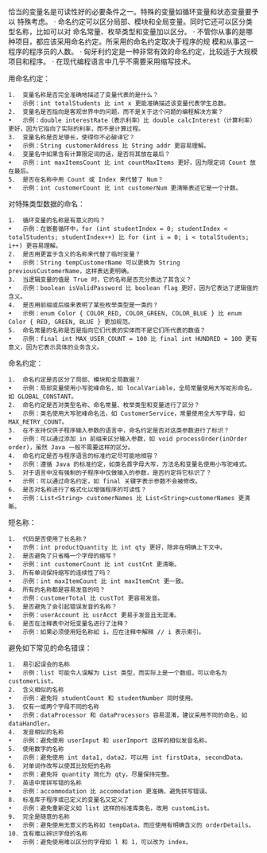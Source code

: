  恰当的变量名是可读性好的必要条件之一。特殊的变量如循环变量和状态变量要予以
特殊考虑。
· 命名约定可以区分局部、模块和全局变量。同时它还可以区分类型名称，比如可以对
命名常量、枚举类型和变量加以区分。
· 不管你从事的是哪种项目，都应该采用命名约定。所采用的命名约定取决于程序的规
模和从事这一程序的程序员的人数。
· 匈牙利约定是一种非常有效的命名约定，比较适于大规模项目和程序。
· 在现代编程语言中几乎不需要采用缩写技术。

用命名约定：

	1.	变量名称是否完全准确地描述了变量代表的是什么？
	•	示例：int totalStudents 比 int x 更能准确描述该变量代表学生总数。
	2.	变量名是否指向是客观世界中的问题，而不是关于这个问题的编程解决方案？
	•	示例：double interestRate（表示利率）比 double calcInterest（计算利率）更好，因为它指向了实际的利率，而不是计算过程。
	3.	变量名称是否足够长，使得你不必破译它？
	•	示例：String customerAddress 比 String addr 更容易理解。
	4.	变量名中如果含有计算限定词的话，是否将其放在最后？
	•	示例：int maxItemsCount 比 int countMaxItems 更好，因为限定词 Count 放在最后。
	5.	是否在名称中用 Count 或 Index 来代替了 Num？
	•	示例：int customerCount 比 int customerNum 更清晰表述它是一个计数。

对特殊类型数据的命名：

	1.	循环变量的名称是有意义的吗？
	•	示例：在嵌套循环中，for (int studentIndex = 0; studentIndex < totalStudents; studentIndex++) 比 for (int i = 0; i < totalStudents; i++) 更容易理解。
	2.	是否用更富于含义的名称来代替了临时变量？
	•	示例：String tempCustomerName 可以更换为 String previousCustomerName，这样表达更明确。
	3.	当逻辑变量的值是 True 时，它的名称是否充分表达了其含义？
	•	示例：boolean isValidPassword 比 boolean flag 更好，因为它表达了逻辑值的含义。
	4.	是否用前缀或后缀来表明了某些枚举类型是一类的？
	•	示例：enum Color { COLOR_RED, COLOR_GREEN, COLOR_BLUE } 比 enum Color { RED, GREEN, BLUE } 更加规范。
	5.	命名常量的名称是否是指向它们代表的实体而不是它们所代表的数值？
	•	示例：final int MAX_USER_COUNT = 100 比 final int HUNDRED = 100 更有意义，因为它表示具体的业务含义。

命名约定：

	1.	命名约定是否区分了局部、模块和全局数据？
	•	示例：局部变量使用小写驼峰命名，如 localVariable，全局常量使用大写蛇形命名，如 GLOBAL_CONSTANT。
	2.	命名约定是否对类型名称、命名常量、枚举类型和变量进行了区分？
	•	示例：类名使用大写驼峰命名法，如 CustomerService，常量使用全大写字母，如 MAX_RETRY_COUNT。
	3.	在不支持仅供子程序输入参数的语言中，命名约定是否对这类参数进行了标识？
	•	示例：可以通过添加 in 前缀来区分输入参数，如 void processOrder(inOrder order)，虽然 Java 一般不需要这样的区分。
	4.	命名约定是否与程序语言的标准约定尽可能地相容？
	•	示例：遵循 Java 的标准约定，如类名首字母大写，方法名和变量名使用小写驼峰式。
	5.	对于语言中没有强制的子程序中仅做输入的参数，是否约定将它标识了？
	•	示例：可以通过命名约定，如 final 关键字表示参数不会被修改。
	6.	是否对名称进行了格式化以增强程序的可读性？
	•	示例：List<String> customerNames 比 List<String>customerNames 更清晰。

短名称：

	1.	代码是否使用了长名称？
	•	示例：int productQuantity 比 int qty 更好，除非在明确上下文中。
	2.	是否避免了只省略一个字母的缩写？
	•	示例：int customerCount 比 int custCnt 更清晰。
	3.	所有单词保持缩写的连续性了吗？
	•	示例：int maxItemCount 比 int maxItemCnt 更一致。
	4.	所有的名称都是容易发音的吗？
	•	示例：customerTotal 比 custTot 更容易发音。
	5.	是否避免了会引起错误发音的名称？
	•	示例：userAccount 比 usrAcct 更易于发音且无混淆。
	6.	是否在注释表中对短变量名进行了注释？
	•	示例：如果必须使用短名称如 i，应在注释中解释 // i 表示索引。

避免如下常见的命名错误：

	1.	易引起误会的名称
	•	示例：list 可能令人误解为 List 类型，而实际上是一个数组，可以命名为 customerList。
	2.	含义相似的名称
	•	示例：避免将 studentCount 和 studentNumber 同时使用。
	3.	仅有一或两个字母不同的名称
	•	示例：dataProcessor 和 dataProcessors 容易混淆，建议采用不同的命名，如 dataHandler。
	4.	发音相似的名称
	•	示例：避免使用 userInput 和 userImport 这样的相似发音名称。
	5.	使用数字的名称
	•	示例：避免使用 int data1, data2，可以用 int firstData, secondData。
	6.	对单词作改写以使其比较短的名称
	•	示例：避免将 quantity 简化为 qty，尽量保持完整。
	7.	英语中常拼写错的名称
	•	示例：accommodation 比 accomodation 更准确，避免拼写错误。
	8.	标准库子程序或已定义的变量名又定义了
	•	示例：避免重新定义如 list 这样的标准库类名，改用 customList。
	9.	完全是随意的名称
	•	示例：避免使用无意义的名称如 tempData，而应使用有明确含义的 orderDetails。
	10.	含有难以辨识字母的名称
	•	示例：避免使用难以区分的字母如 l 和 1，可以改为 index。